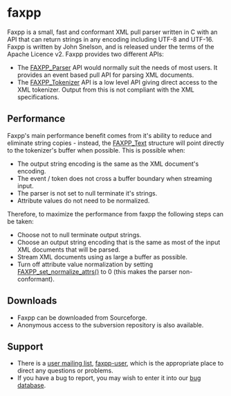 # faxpp

Faxpp is a small, fast and conformant XML pull parser written in C with an API that can return strings in any encoding including UTF-8 and UTF-16. Faxpp is written by John Snelson, and is released under the terms of the Apache Licence v2.
Faxpp provides two different APIs:

- The [FAXPP_Parser](http://faxpp.sourceforge.net/structFAXPP__Parser.html) API would normally suit the needs of most users. It provides an event based pull API for parsing XML documents.
- The [FAXPP_Tokenizer](http://faxpp.sourceforge.net/structFAXPP__Tokenizer.html) API is a low level API giving direct access to the XML tokenizer. Output from this is not compliant with the XML specifications.

## Performance

Faxpp's main performance benefit comes from it's ability to reduce and eliminate string copies - instead, the [FAXPP_Text](http://faxpp.sourceforge.net/structFAXPP__Text.html) structure will point directly to the tokenizer's buffer when possible. This is possible when:
- The output string encoding is the same as the XML document's encoding.
- The event / token does not cross a buffer boundary when streaming input.
- The parser is not set to null terminate it's strings.
- Attribute values do not need to be normalized.

Therefore, to maximize the performance from faxpp the following steps can be taken:
- Choose not to null terminate output strings.
- Choose an output string encoding that is the same as most of the input XML documents that will be parsed.
- Stream XML documents using as large a buffer as possible.
- Turn off attribute value normalization by setting [FAXPP_set_normalize_attrs()](http://faxpp.sourceforge.net/parser_8h.html#97d9fe261f063b0bd5d2b933f8ec9ed8) to 0 (this makes the parser non-conformant).

## Downloads

- Faxpp can be downloaded from Sourceforge.
- Anonymous access to the subversion repository is also available.

## Support

- There is a [user mailing list](http://sourceforge.net/mailarchive/forum.php?forum_name=faxpp-user), [faxpp-user](https://lists.sourceforge.net/lists/listinfo/faxpp-user), which is the appropriate place to direct any questions or problems.
- If you have a bug to report, you may wish to enter it into our [bug database](http://sourceforge.net/tracker/?atid=979420&group_id=201903).
